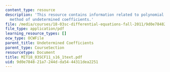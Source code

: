 ```yaml
---
content_type: resource
description: 'This resource contains information related to polynomial input: the
  method of undetermined coefficients.'
file: /media/courses/18-03sc-differential-equations-fall-2011/9d0e784821a7244dda5444311dea2251_MIT18_03SCF11_s16_1text.pdf
file_type: application/pdf
learning_resource_types: []
ocw_type: OCWFile
parent_title: Undetermined Coefficients
parent_type: CourseSection
resourcetype: Document
title: MIT18_03SCF11_s16_1text.pdf
uid: 9d0e7848-21a7-244d-da54-44311dea2251
---
```

